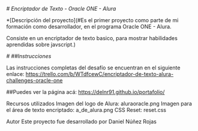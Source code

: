 
<em> # Encriptador de Texto - Oracle ONE - Alura  </em>

*[Descripción del proyecto](#Es el primer proyecto como parte de mi formación como desarrollador, en el programa Oracle ONE - Alura.

Consiste en un encriptador de texto basico, para mostrar habilidades aprendidas sobre javscript.)

<em> # ##Instrucciones</em>


Las instrucciones completas del desafío se encuentran en el siguiente enlace: https://trello.com/b/WTdfcewC/encriptador-de-texto-alura-challenges-oracle-one



##Puedes ver la página acá:
https://delnr91.github.io/portafolio/

Recursos utilizados
Imagen del logo de Alura: aluraoracle.png
Imagen para el área de texto encriptado: a_de_alura.png
CSS Reset: reset.css

Autor
Este proyecto fue desarrollado por Daniel Núñez Rojas
